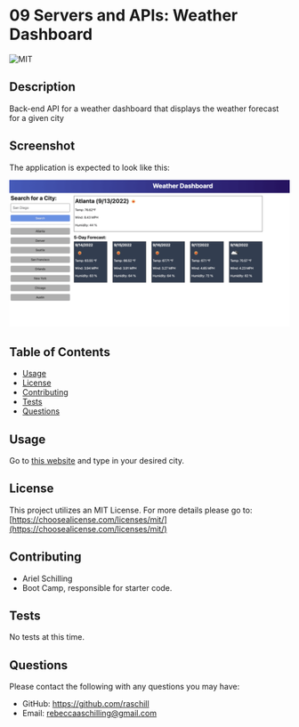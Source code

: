 # 09 Servers and APIs: Weather Dashboard

 ![MIT](https://img.shields.io/badge/License-MIT-green)

## Description

Back-end API for a weather dashboard that displays the weather forecast for a given city

## Screenshot

The application is expected to look like this:

![The weather app includes a search option, a list of cities, and a 5-day forecast and current weather conditions for Atlanta ](./Assets/09-servers-and-apis-homework-demo.png)

## Table of Contents

  - [Usage](#usage)
  - [License](#license)
  - [Contributing](#contributing)
  - [Tests](#tests)
  - [Questions](#questions)

## Usage

Go to [this website](https://weather-dashboard-api-0f3j.onrender.com) and type in your desired city.

 ## License

 This project utilizes an MIT License.
    For more details please go to: [https://choosealicense.com/licenses/mit/](https://choosealicense.com/licenses/mit/) 

 ## Contributing

- Ariel Schilling
- Boot Camp, responsible for starter code.

 ## Tests

 No tests at this time.
 
 ## Questions

 Please contact the following with any questions you may have:
 - GitHub: https://github.com/raschill
 - Email: rebeccaaschilling@gmail.com


